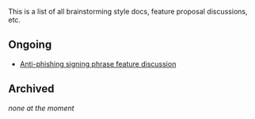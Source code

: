 This is a list of all brainstorming style docs, feature proposal
discussions, etc.

## Ongoing

  - [Anti-phishing signing phrase feature
    discussion](Anti-phishing_signing_phrase_feature_discussion "wikilink")

## Archived

*none at the moment*